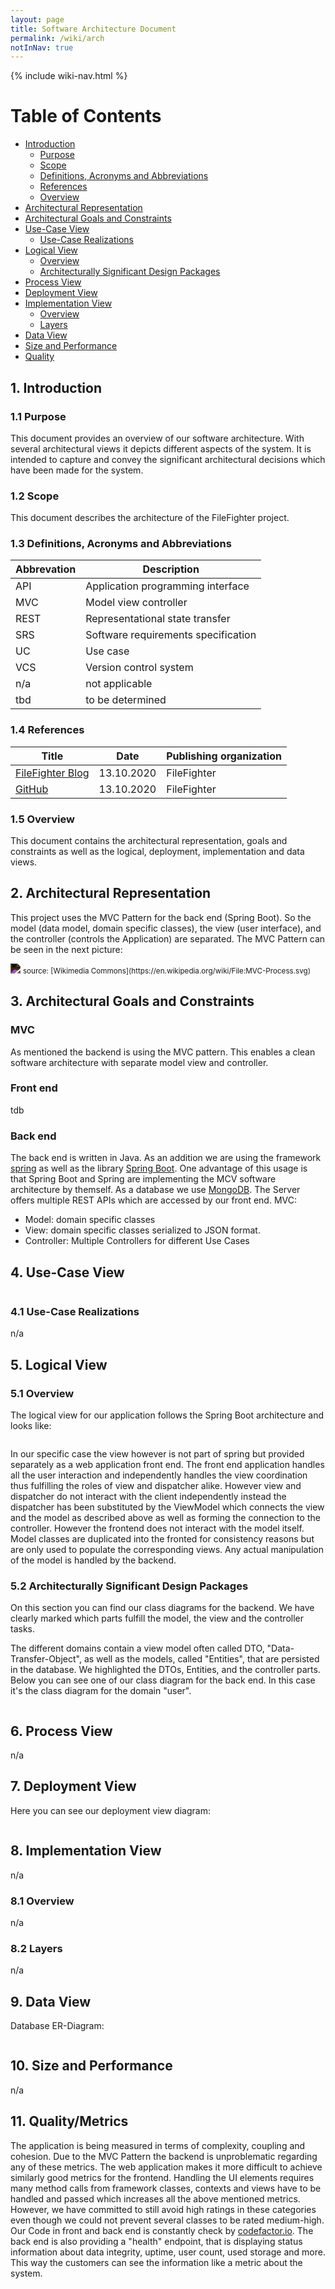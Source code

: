 ```yaml
---
layout: page
title: Software Architecture Document
permalink: /wiki/arch
notInNav: true
---
```


{% include wiki-nav.html %}

# Table of Contents
- [Introduction](#1-introduction)
    - [Purpose](#11-purpose)
    - [Scope](#12-scope)
    - [Definitions, Acronyms and Abbreviations](#13-definitions-acronyms-and-abbreviations)
    - [References](#14-references)
    - [Overview](#15-overview)
- [Architectural Representation](#2-architectural-representation)
- [Architectural Goals and Constraints](#3-architectural-goals-and-constraints)
- [Use-Case View](#4-use-case-view)
    - [Use-Case Realizations](#41-use-case-realizations)
- [Logical View](#5-logical-view)
    - [Overview](#51-overview)
    - [Architecturally Significant Design Packages](#52-architecturally-significant-design-packages)
- [Process View](#6-process-view)
- [Deployment View](#7-deployment-view)
- [Implementation View](#8-implementation-view)
    - [Overview](#81-overview)
    - [Layers](#82-layers)
- [Data View](#9-data-view)
- [Size and Performance](#10-size-and-performance)
- [Quality](#11-quality)

## 1. Introduction

### 1.1 Purpose
This document provides an overview of our software architecture. With several architectural views it depicts different aspects of the system. It is intended to capture and convey the significant architectural decisions which have been made for the system.

### 1.2 Scope
This document describes the architecture of the FileFighter project.

### 1.3 Definitions, Acronyms and Abbreviations

| Abbrevation | Description                            |
| ----------- | -------------------------------------- |
| API         | Application programming interface      |
| MVC         | Model view controller                  |
| REST        | Representational state transfer        |
| SRS         | Software requirements specification    |
| UC          | Use case                               |
| VCS         | Version control system                 |
| n/a         | not applicable                         |
| tbd         | to be determined                       |

### 1.4 References

| Title                                                              | Date       | Publishing organization   |
| -------------------------------------------------------------------|:----------:| ------------------------- |
| [FileFighter Blog](https://filefighter.github.io/)                 | 13.10.2020 | FileFighter               |
| [GitHub](https://github.com/FileFighter)                           | 13.10.2020 | FileFighter               |


### 1.5 Overview
This document contains the architectural representation, goals and constraints as well as the logical, deployment, implementation and data views.

## 2. Architectural Representation
This project uses the MVC Pattern for the back end (Spring Boot). So the model (data model, domain specific classes), the view (user interface), and the controller (controls the Application) are separated. The MVC Pattern can be seen in the next picture:

<img src="/assets/images/arch-doc/mvc.svg" style="filter:invert(1)">
<small> source: [Wikimedia Commons](https://en.wikipedia.org/wiki/File:MVC-Process.svg)</small>

## 3. Architectural Goals and Constraints

### MVC
As mentioned the backend is using the MVC pattern. This enables a clean software architecture with separate model view and controller.

### Front end
tdb

### Back end
The back end is written in Java. As an addition we are using the framework [spring](https://spring.io) as well as the library [Spring Boot](https://spring.io/projects/spring-boot). One advantage of this usage is that Spring Boot and Spring are implementing the MCV software architecture by themself. As a database we use [MongoDB](https://www.mongodb.com/). 
The Server offers multiple REST APIs which are accessed by our front end. 
MVC: 
* Model: domain specific classes
* View: domain specific classes serialized to JSON format.
* Controller: Multiple Controllers for different Use Cases

## 4. Use-Case View

<figure>
  <img src="/assets/diagrams/usecases.svg"  alt=""/>
</figure>

### 4.1 Use-Case Realizations
n/a

## 5. Logical View

### 5.1 Overview
The logical view for our application follows the Spring Boot architecture and looks like:

<figure>
  <img src="/assets/images/arch-doc/spring_boot_logical_view.png"  alt=""/>
</figure>

In our specific case the view however is not part of spring but provided separately as a web application front end.
The front end application handles all the user interaction and independently handles the view coordination thus fulfilling the roles of view and dispatcher alike. However view and dispatcher do not interact with the client independently instead the dispatcher has been substituted by the ViewModel which connects the view and the model as described above as well as forming the connection to the controller.
However the frontend does not interact with the model itself. Model classes are duplicated into the fronted for consistency reasons but are only used to populate the corresponding views.
Any actual manipulation of the model is handled by the backend.

### 5.2 Architecturally Significant Design Packages
On this section you can find our class diagrams for the backend. We have clearly marked which parts fulfill the model, the view and the controller tasks.

The different domains contain a view model often called DTO, "Data-Transfer-Object", as well as the models, called "Entities", that are persisted in the database. We highlighted the DTOs, Entities, and the controller parts. Below you can see one of our class diagram for the back end. In this case it's the class diagram for the domain "user". 

<figure>
  <img src="/assets/diagrams/user_class_diagram.png" alt=""/>
</figure>

## 6. Process View
n/a

## 7. Deployment View
Here you can see our deployment view diagram:

<figure>
  <img src="/assets/diagrams/deployment.svg" style="filter:invert(1)" alt=""/>
</figure>


## 8. Implementation View
n/a
### 8.1 Overview
n/a
### 8.2 Layers
n/a

## 9. Data View
Database ER-Diagram:

<figure>
  <img src="/assets/diagrams/filefighter.png" alt=""/>
</figure>

## 10. Size and Performance
n/a

## 11. Quality/Metrics
The application is being measured in terms of complexity, coupling and cohesion. Due to the MVC Pattern the backend is unproblematic regarding any of these metrics. The web application makes it more difficult to achieve similarly good metrics for the frontend. Handling the UI elements requires many method calls from framework classes, contexts and views have to be handled and passed which increases all the above mentioned metrics. However, we have committed to still avoid high ratings in these categories even though we could not prevent several classes to be rated medium-high.  
Our Code in front and back end is constantly check by [codefactor.io](https://www.codefactor.io/). The back end is also providing a "health" endpoint, that is displaying status information about data integrity, uptime, user count, used storage and more. This way the customers can see the information like a metric about the system. 
